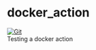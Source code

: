 # docker_action

[![Git](https://app.soluble.cloud/api/v1/public/badges/0800f67c-5712-4275-9404-02d6ecd1ee5a.svg?orgId=560723739106)](https://app.soluble.cloud/repos/details/github.com/bhuvi11/docker_action?orgId=560723739106)  
Testing a docker action 
